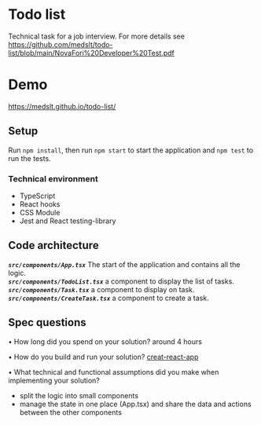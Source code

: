 # Todo list
Technical task for a job interview. For more details see https://github.com/medslt/todo-list/blob/main/NovaFori%20Developer%20Test.pdf

# Demo
https://medslt.github.io/todo-list/
## Setup
Run `npm install`, then run `npm start` to start the application and `npm test` to run the tests.


### Technical environment
- TypeScript
- React hooks
- CSS Module
- Jest and React testing-library

## Code architecture

***`src/components/App.tsx`*** The start of the application and contains all the logic.  
***`src/components/TodoList.tsx`*** a component to display the list of tasks.   
***`src/components/Task.tsx`*** a component to display on task.   
***`src/components/CreateTask.tsx`*** a component to create a task. 

## Spec questions
• How long did you spend on your solution? around 4 hours  

• How do you build and run your solution? [creat-react-app](https://create-react-app.dev/)


• What technical and functional assumptions did you make when implementing
your solution?
  - split the logic into small components 
  - manage the state in one place (App.tsx) and share the data and actions between the other components
  
    

